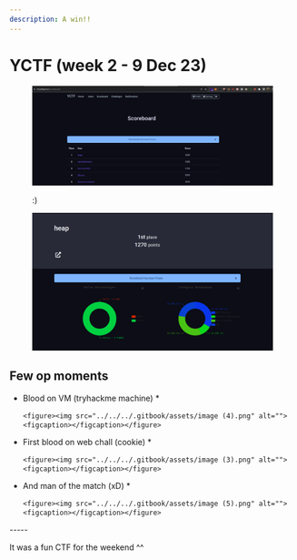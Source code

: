 ```yaml
---
description: A win!!
---
```


# YCTF (week 2 - 9 Dec 23)

<figure><img src="../../../.gitbook/assets/image (1).png" alt=""><figcaption><p>:)</p></figcaption></figure>

<figure><img src="../../../.gitbook/assets/image (2).png" alt=""><figcaption></figcaption></figure>

## Few op moments

* Blood on VM (tryhackme machine)
  *

      <figure><img src="../../../.gitbook/assets/image (4).png" alt=""><figcaption></figcaption></figure>
* First blood on web chall (cookie)
  *

      <figure><img src="../../../.gitbook/assets/image (3).png" alt=""><figcaption></figcaption></figure>
* And man of the match (xD)
  *

      <figure><img src="../../../.gitbook/assets/image (5).png" alt=""><figcaption></figcaption></figure>

\-----

It was a fun CTF for the weekend ^^
